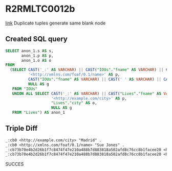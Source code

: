 # R2RMLTC0012b
[link](https://www.w3.org/TR/rdb2rdf-test-cases/#R2RMLTC0012b)
Duplicate tuples generate same blank node

## Created SQL query
```sql
SELECT anon_1.s AS s,
       anon_1.p AS p,
       anon_1.o AS o
FROM
  (SELECT CAST('_:' AS VARCHAR) || CAST("IOUs"."fname" AS VARCHAR) || CAST('_' AS VARCHAR) || CAST("IOUs"."lname" AS VARCHAR) AS s,
          '<http://xmlns.com/foaf/0.1/name>' AS p,
          CAST("IOUs"."fname" AS VARCHAR) || CAST(' ' AS VARCHAR) || CAST("IOUs"."lname" AS VARCHAR) AS o,
          NULL AS g
   FROM "IOUs"
   UNION ALL SELECT CAST('_:' AS VARCHAR) || CAST("Lives"."fname" AS VARCHAR) || CAST('_' AS VARCHAR) || CAST("Lives"."lname" AS VARCHAR) AS s,
                    '<http://example.com/city>' AS p,
                    "Lives"."city" AS o,
                    NULL AS g
   FROM "Lives") AS anon_1
```

## Triple Diff
```diff
_:cb0 <http://example.com/city> "Madrid" .
_:cb0 <http://xmlns.com/foaf/0.1/name> "Sue Jones" .
_:cb73b70e4b2d26b1f7c8474f47e210a488b7d883818a502afd8c76cc8b1facee20 <http://example.com/city> "London" .
_:cb73b70e4b2d26b1f7c8474f47e210a488b7d883818a502afd8c76cc8b1facee20 <http://xmlns.com/foaf/0.1/name> "Bob Smith" .
```

SUCCES